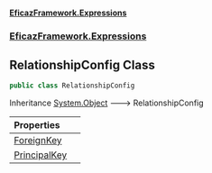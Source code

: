 #### [EficazFramework.Expressions](EficazFrameworkExpressions.md 'EficazFramework Expressions')
### [EficazFramework.Expressions](EficazFrameworkExpressions.md#EficazFramework.Expressions 'EficazFramework.Expressions')

## RelationshipConfig Class

```csharp
public class RelationshipConfig
```

Inheritance [System.Object](https://docs.microsoft.com/en-us/dotnet/api/System.Object 'System.Object') &#129106; RelationshipConfig

| Properties | |
| :--- | :--- |
| [ForeignKey](EficazFramework.Expressions/RelationshipConfig/ForeignKey.md 'EficazFramework.Expressions.RelationshipConfig.ForeignKey') | |
| [PrincipalKey](EficazFramework.Expressions/RelationshipConfig/PrincipalKey.md 'EficazFramework.Expressions.RelationshipConfig.PrincipalKey') | |
